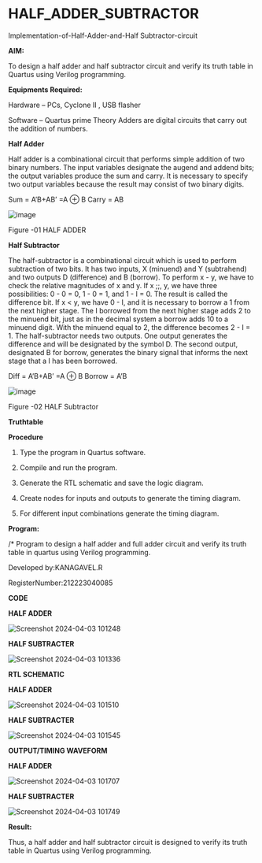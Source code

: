 # HALF_ADDER_SUBTRACTOR

Implementation-of-Half-Adder-and-Half Subtractor-circuit

**AIM:**

To design a half adder and half subtractor circuit and verify its truth table in Quartus using Verilog programming.

**Equipments Required:**

Hardware – PCs, Cyclone II , USB flasher 

Software – Quartus prime Theory Adders are digital circuits that carry out the addition of numbers.

**Half Adder**

Half adder is a combinational circuit that performs simple addition of two binary numbers. The input variables designate the augend and addend bits; the output variables produce the sum and carry. It is necessary to specify two output variables because the result may consist of two binary digits.

Sum = A’B+AB’ =A ⊕ B Carry = AB

![image](https://github.com/naavaneetha/HALF_ADDER_SUBTRACTOR/assets/154305477/bd4a0b2c-cdbc-4184-ab08-81578f121e1f)

Figure -01 HALF ADDER

**Half Subtractor**

The half-subtractor is a combinational circuit which is used to perform subtraction of two bits. It has two inputs, X (minuend) and Y (subtrahend) and two outputs D (difference) and B (borrow). To perform x - y, we have to check the relative magnitudes of x and y. If x ;;, y, we have three possibilities: 0 - 0 = 0, 1 - 0 = 1, and 1 - I = 0. The result is called the difference bit. If x < y, we have 0 - I, and it is necessary to borrow a 1 from the next higher stage. The I borrowed from the next higher stage adds 2 to the minuend bit, just as in the decimal system a borrow adds 10 to a minuend digit. With the minuend equal to 2, the difference becomes 2 - I = 1. The half-subtractor needs two outputs. One output generates the difference and will be designated by the symbol D. The second output, designated B for borrow, generates the binary signal that informs the next stage that a I has been borrowed. 

Diff = A’B+AB’ =A ⊕ B
Borrow = A’B

 ![image](https://github.com/naavaneetha/HALF_ADDER_SUBTRACTOR/assets/154305477/d76b099c-513f-4e7c-843a-e2fd028a531a)

Figure -02 HALF Subtractor

**Truthtable**

**Procedure**

1.	Type the program in Quartus software.

2.	Compile and run the program.

3.	Generate the RTL schematic and save the logic diagram.

4.	Create nodes for inputs and outputs to generate the timing diagram.

5.	For different input combinations generate the timing diagram.


**Program:**

/* Program to design a half adder and full adder circuit and verify its truth table in quartus using Verilog programming.

Developed by:KANAGAVEL.R

RegisterNumber:212223040085

**CODE**

**HALF ADDER**

![Screenshot 2024-04-03 101248](https://github.com/kanagavel7/HALF_ADDER_SUBTRACTOR/assets/162578954/7af24390-eefa-4c78-ab0c-cbd6cf5de238)

**HALF SUBTRACTER**

![Screenshot 2024-04-03 101336](https://github.com/kanagavel7/HALF_ADDER_SUBTRACTOR/assets/162578954/0f404b2d-f2d4-460e-8a6a-deb23bff7dcd)

**RTL SCHEMATIC**

**HALF ADDER**

![Screenshot 2024-04-03 101510](https://github.com/kanagavel7/HALF_ADDER_SUBTRACTOR/assets/162578954/17fbbfff-29ce-4fb7-b286-5dde85a4866f)

**HALF SUBTRACTER**

![Screenshot 2024-04-03 101545](https://github.com/kanagavel7/HALF_ADDER_SUBTRACTOR/assets/162578954/1b1538e3-053f-4f13-b075-1d7b8cbeec15)

**OUTPUT/TIMING WAVEFORM**

**HALF ADDER**

![Screenshot 2024-04-03 101707](https://github.com/kanagavel7/HALF_ADDER_SUBTRACTOR/assets/162578954/27666525-9743-4909-be91-ed5f45bf97de)

**HALF SUBTRACTER**

![Screenshot 2024-04-03 101749](https://github.com/kanagavel7/HALF_ADDER_SUBTRACTOR/assets/162578954/62c1f0b9-243c-4f6b-9bf7-78fed91d5aaa)

**Result:**

Thus, a half adder and half subtractor circuit is designed to verify its truth table in Quartus using Verilog programming.
